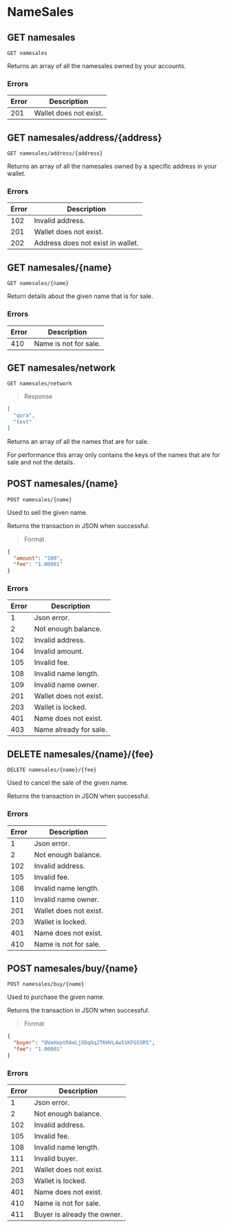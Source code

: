 # NameSales

## GET namesales

```shell
GET namesales
```

Returns an array of all the namesales owned by your accounts.

### Errors

| Error | Description |
| --- | --- |
| 201 | Wallet does not exist. |

## GET namesales/address/{address}

```shell
GET namesales/address/{address}
```

Returns an array of all the namesales owned by a specific address in your wallet.

### Errors

| Error | Description |
| --- | --- |
| 102 | Invalid address. |
| 201 | Wallet does not exist. |
| 202 | Address does not exist in wallet. |

## GET namesales/{name}

```shell
GET namesales/{name}
```

Return details about the given name that is for sale.

### Errors

| Error | Description |
| --- | --- |
| 410 | Name is not for sale. |

## GET namesales/network

```shell
GET namesales/network
```

> Response

```json
[
  "qora",
  "test"
]
```

Returns an array of all the names that are for sale.

For performance this array only contains the keys of the names that are for sale and not the details.


## POST namesales/{name}

```shell
POST namesales/{name}
```

Used to sell the given name.

Returns the transaction in JSON when successful.

> Format

```json
{
  "amount": "100",
  "fee": "1.00001"
}
```
### Errors

| Error | Description |
| --- | --- |
| 1 | Json error. |
| 2 | Not enough balance. |
| 102 | Invalid address. |
| 104 | Invalid amount. |
| 105 | Invalid fee. |
| 108 | Invalid name length. |
| 109 | Invalid name owner. |
| 201 | Wallet does not exist. |
| 203 | Wallet is locked. |
| 401 | Name does not exist. |
| 403 | Name already for sale. |

## DELETE namesales/{name}/{fee}

```shell
DELETE namesales/{name}/{fee}
```

Used to cancel the sale of the given name.

Returns the transaction in JSON when successful.

### Errors

| Error | Description |
| --- | --- |
| 1 | Json error. |
| 2 | Not enough balance. |
| 102 | Invalid address. |
| 105 | Invalid fee. |
| 108 | Invalid name length. |
| 110 | Invalid name owner. |
| 201 | Wallet does not exist. |
| 203 | Wallet is locked. |
| 401 | Name does not exist. |
| 410 | Name is not for sale. |

## POST namesales/buy/{name}

```shell
POST namesales/buy/{name}
```

Used to purchase the given name.

Returns the transaction in JSON when successful.

> Format

```json
{
  "buyer": "QVeHoptRAeLj5DqGq2TKHVL4w51KFGS5R5",
  "fee": "1.00001"
}
```
### Errors

| Error | Description |
| --- | --- |
| 1 | Json error. |
| 2 | Not enough balance. |
| 102 | Invalid address. |
| 105 | Invalid fee. |
| 108 | Invalid name length. |
| 111 | Invalid buyer. |
| 201 | Wallet does not exist. |
| 203 | Wallet is locked. |
| 401 | Name does not exist. |
| 410 | Name is not for sale. |
| 411 | Buyer is already the owner. |
